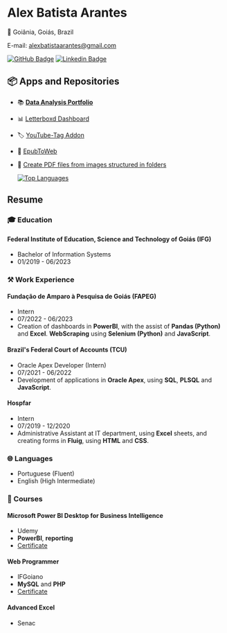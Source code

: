 # Alex Batista Arantes

📍 Goiânia, Goiás, Brazil

E-mail: alexbatistaarantes@gmail.com

[![GitHub Badge](https://img.shields.io/badge/GitHub-100000?style=for-the-badge&logo=github&logoColor=white)](https://github.com/alexbatistaarantes)
[![Linkedin Badge](https://img.shields.io/badge/LinkedIn-0077B5?style=for-the-badge&logo=linkedin&logoColor=white)](https://linkedin.com/in/alexbatistaarantes)


## 📦 Apps and Repositories

- 📚 [**Data Analysis Portfolio**](https://alexbatistaarantes.github.io/data-analysis/)
- 📊 [Letterboxd Dashboard](https://alexbatistaarantes.github.io/letterboxd-dashboard/)
- 🏷️ [YouTube-Tag Addon](https://alexbatistaarantes.github.io/youtube-tag)
- 📗 [EpubToWeb](https://github.com/alexbatistaarantes/epubToWeb)
- 📄 [Create PDF files from images structured in folders](https://alexbatistaarantes.github.io/create-pdf-files-from-images-structured-in-folders/)

  [![Top Languages](https://github-readme-stats.vercel.app/api/top-langs/?username=alexbatistaarantes&layout=compact&bg_color=222222&hide=HTML,CSS&hide_progress=true&theme=dark)](https://github.com/alexbatistaarantes?tab=repositories)

## Resume
### 🎓 Education

#### Federal Institute of Education, Science and Technology of Goiás (IFG)
- Bachelor of Information Systems
- 01/2019 - 06/2023

### ⚒️ Work Experience

#### Fundação de Amparo à Pesquisa de Goiás (FAPEG)
- Intern
- 07/2022 - 06/2023
- Creation of dashboards in **PowerBI**, with the assist of **Pandas (Python)** and **Excel**. **WebScraping** using **Selenium (Python)** and **JavaScript**.

#### Brazil's Federal Court of Accounts (TCU)
- Oracle Apex Developer (Intern)
- 07/2021 - 06/2022
- Development of applications in **Oracle Apex**, using **SQL**, **PLSQL** and **JavaScript**.

#### Hospfar
- Intern
- 07/2019 - 12/2020
- Administrative Assistant at IT department, using **Excel** sheets, and creating forms in **Fluig**, using **HTML** and **CSS**.

### 🌐 Languages
- Portuguese (Fluent)
- English (High Intermediate)

### 📝 Courses

#### Microsoft Power BI Desktop for Business Intelligence
- Udemy
- **PowerBI**, **reporting**
- [Certificate](https://www.udemy.com/certificate/UC-3be4941d-83ba-4bab-8418-a1d4141e713a/)

#### Web Programmer
- IFGoiano
- **MySQL** and **PHP**
- [Certificate](https://eadmoodle.ifgoiano.edu.br/mod/simplecertificate/verify.php?code=51443570-34b0-11eb-ae60-bb5d21c3f95c)

#### Advanced Excel
- Senac
